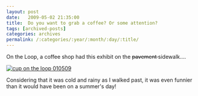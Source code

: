 ```yaml
---
layout: post
date:	2009-05-02 21:35:00
title:  Do you want to grab a coffee? Or some attention?
tags: [archived-posts]
categories: archives
permalink: /:categories/:year/:month/:day/:title/
---
```

On the Loop, a coffee shop had this exhibit on the <strike> pavement </strike> sidewalk....


<a href="http://s562.photobucket.com/albums/ss67/pugaippadam/?action=view&current=DSCF4421.jpg" target="_blank"><img src="http://i562.photobucket.com/albums/ss67/pugaippadam/DSCF4421.jpg" border="0" alt="cup on the loop 010509"></a>

Considering that it was cold and rainy as I walked past, it was even funnier than it would have been on a summer's day!
